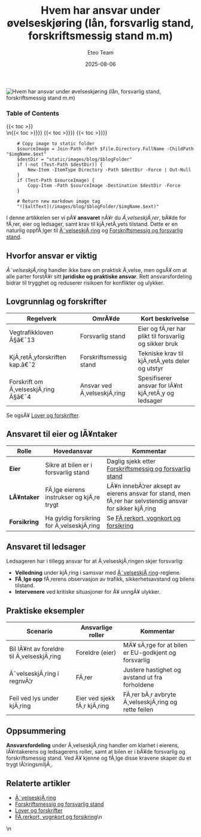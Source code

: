 ﻿---
title: "Hvem har ansvar under øvelseskjøring (lån, forsvarlig stand, forskriftsmessig stand m.m)"
date: 2025-08-06
draft: false
author: "Eteo Team"
description: "Lær hvem som har ansvar under privat øvelseskjøring i Norge: lån av bil, forsvarlig og forskriftsmessig stand, og juridiske krav."
categories: ["Driving Theory"]
tags: ["driving", "theory", "safety"]
featured_image: "/images/blog/hvem-har-ansvar-under-ovelseskjoring/hvem-har-ansvar-under-ovelseskjoring-image.svg"
---

<div class="blog-content">
  <div class="featured-image">
    <img src="/images/blog/hvem-har-ansvar-under-ovelseskjoring/hvem-har-ansvar-under-ovelseskjoring-image.svg" alt="Hvem har ansvar under øvelseskjøring (lån, forsvarlig stand, forskriftsmessig stand m.m)" class="img-fluid rounded">
  </div>

  <div class="toc-container mt-4 mb-4">
    <h3>Table of Contents</h3>
    {{< toc >}}
  </div>

  <div class="blog-body">\n{{< toc >}}}}
{{< toc >}}}}
{{< toc >}}}}

        
        
        # Copy image to static folder
        $sourceImage = Join-Path -Path $file.Directory.FullName -ChildPath "$imgName.$ext"
        $destDir = "static/images/blog/$blogFolder"
        if (-not (Test-Path $destDir)) {
            New-Item -ItemType Directory -Path $destDir -Force | Out-Null
        }
        if (Test-Path $sourceImage) {
            Copy-Item -Path $sourceImage -Destination $destDir -Force
        }
        
        # Return new markdown image tag
        "![$altText](/images/blog/$blogFolder/$imgName.$ext)"
    

I denne artikkelen ser vi pÃ¥ **ansvaret** nÃ¥r du _Ã¸velseskjÃ¸rer_, bÃ¥de for fÃ¸rer, eier og ledsager, samt krav til kjÃ¸retÃ¸yets tilstand. Dette er en naturlig oppfÃ¸lger til [Ã˜velseskjÃ¸ring](/blogs/teori/ovelseskjoring "Ã˜velseskjÃ¸ring (krav til ledsager, bilen m.m)") og [Forskriftsmessig og forsvarlig stand](/blogs/teori/forskriftsmessig-og-forsvarlig-stand "Forskriftsmessig og forsvarlig stand - Lover og praktiske sjekklister").

## Hvorfor ansvar er viktig

*Ã˜velseskjÃ¸ring* handler ikke bare om praktisk Ã¸velse, men ogsÃ¥ om at alle parter forstÃ¥r sitt **juridiske og praktiske ansvar**. Rett ansvarsfordeling bidrar til trygghet og reduserer risikoen for konflikter og ulykker.

## Lovgrunnlag og forskrifter

| Regelverk                        | OmrÃ¥de                         | Kort beskrivelse                                           |
|----------------------------------|--------------------------------|------------------------------------------------------------|
| Vegtrafikkloven Â§â€¯13             | Forsvarlig stand               | Eier og fÃ¸rer har plikt til forsvarlig og sikker bruk      |
| KjÃ¸retÃ¸yforskriften kap.â€¯2       | Forskriftsmessig stand         | Tekniske krav til kjÃ¸retÃ¸yets deler og utstyr              |
| Forskrift om Ã¸velseskjÃ¸ring Â§â€¯4   | Ansvar ved Ã¸velseskjÃ¸ring      | Spesifiserer ansvar for lÃ¥nt kjÃ¸retÃ¸y og ledsager          |

Se ogsÃ¥ [Lover og forskrifter](/blogs/teori/lover-og-forskrifter "Lover og forskrifter - Vegtrafikkloven og tilhÃ¸rende forskrifter").

## Ansvaret til eier og lÃ¥ntaker

| Rolle        | Hovedansvar                                          | Kommentar                                                                              |
|--------------|------------------------------------------------------|----------------------------------------------------------------------------------------|
| **Eier**     | Sikre at bilen er i forsvarlig stand                 | Daglig sjekk etter [Forskriftsmessig og forsvarlig stand](/blogs/teori/forskriftsmessig-og-forsvarlig-stand "Forskriftsmessig og forsvarlig stand - Lover og praktiske sjekklister") |
| **LÃ¥ntaker** | FÃ¸lge eierens instrukser og kjÃ¸re trygt              | LÃ¥n innebÃ¦rer aksept av eierens ansvar for stand, men fÃ¸rer har selvstendig ansvar for sikker kjÃ¸ring |
| **Forsikring**| Ha gyldig forsikring for Ã¸velseskjÃ¸ring              | Se [FÃ¸rerkort, vognkort og forsikring](/blogs/teori/forerkort-vognkort-og-forsikring "FÃ¸rerkort, vognkort og forsikring - NÃ¸dvendige dokumenter for lovlig kjÃ¸ring") |

## Ansvaret til ledsager

Ledsageren har i tillegg ansvar for at Ã¸velseskjÃ¸ringen skjer forsvarlig:

* **Veiledning** under kjÃ¸ring i samsvar med [Ã˜velseskjÃ¸ring](/blogs/teori/ovelseskjoring "Ã˜velseskjÃ¸ring (krav til ledsager, bilen m.m)")-reglene.
* **FÃ¸lge opp** fÃ¸rerens observasjon av trafikk, sikkerhetsavstand og bilens tilstand.
* **Intervenere** ved kritiske situasjoner for Ã¥ unngÃ¥ ulykker.

## Praktiske eksempler

| Scenario                           | Ansvarlige roller        | Kommentar                                           |
|------------------------------------|--------------------------|-----------------------------------------------------|
| Bil lÃ¥nt av foreldre til Ã¸velseskjÃ¸ring | Foreldre (eier)       | MÃ¥ sÃ¸rge for at bilen er EU-godkjent og forsvarlig  |
| Ã˜velseskjÃ¸ring i regnvÃ¦r           | FÃ¸rer                    | Justere hastighet og avstand ut fra forholdene      |
| Feil ved lys under kjÃ¸ring         | Eier ved sjekk fÃ¸r kjÃ¸ring| FÃ¸rer bÃ¸r avbryte Ã¸velseskjÃ¸ring og rette feilen     |

## Oppsummering

**Ansvarsfordeling** under Ã¸velseskjÃ¸ring handler om klarhet i eierens, lÃ¥ntakerens og ledsagerens roller, samt at bilen er i bÃ¥de forsvarlig og forskriftsmessig stand. Ved Ã¥ kjenne og fÃ¸lge disse kravene skaper du et trygt lÃ¦ringsmiljÃ¸.

## Relaterte artikler

- [Ã˜velseskjÃ¸ring](/blogs/teori/ovelseskjoring "Ã˜velseskjÃ¸ring (krav til ledsager, bilen m.m)")
- [Forskriftsmessig og forsvarlig stand](/blogs/teori/forskriftsmessig-og-forsvarlig-stand "Forskriftsmessig og forsvarlig stand - Lover og praktiske sjekklister")
- [Lover og forskrifter](/blogs/teori/lover-og-forskrifter "Lover og forskrifter - Vegtrafikkloven og tilhÃ¸rende forskrifter")
- [FÃ¸rerkort, vognkort og forsikring](/blogs/teori/forerkort-vognkort-og-forsikring "FÃ¸rerkort, vognkort og forsikring - NÃ¸dvendige dokumenter for lovlig kjÃ¸ring")\n  </div>\n</div>